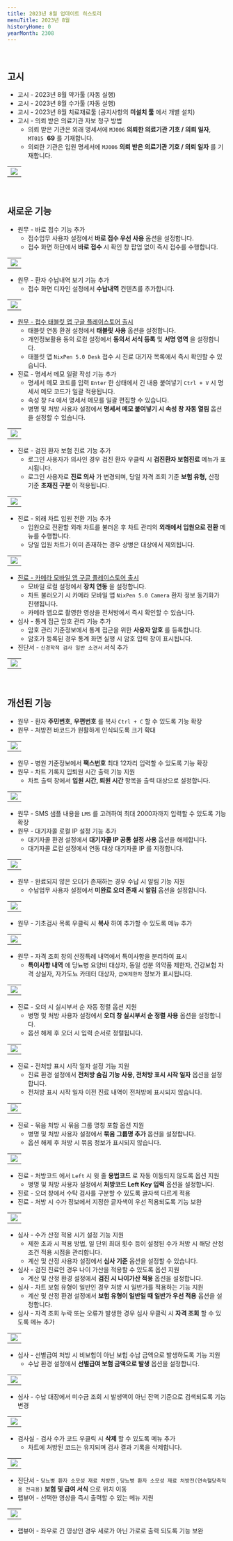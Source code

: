 ```yaml
---
title: 2023년 8월 업데이트 히스토리
menuTitle: 2023년 8월
historyHome: 0
yearMonth: 2308
---
```


<br>

## 고시

- 고시 - 2023년 8월 약가툴 (자동 실행)
- 고시 - 2023년 8월 수가툴 (자동 실행)
- 고시 - 2023년 8월 치료재료툴 (공지사항의 **미설치 툴** 에서 개별 설치)
- 고시 - 의뢰 받은 의료기관 자보 청구 방법
    - 의뢰 받은 기관은 외래 명세서에 `MJ006` **의뢰한 의료기관 기호 / 의뢰 일자**, `MT015`  **69** 를 기재합니다.
    - 의뢰한 기관은 입원 명세서에 `MJ006` **의뢰 받은 의료기관 기호 / 의뢰 일자** 를 기재합니다.
<table class="imgBox">
    <td class="imgBox">
        <a href="/images{{page.url}}/1.png" target="_blank">
            <img class="minCenter" src="/images{{page.url}}/1.png">
        </a>
    </td>
</table>

<br>

## 새로운 기능

- 원무 - 바로 접수 기능 추가
    - 접수업무 사용자 설정에서 **바로 접수 우선 사용** 옵션을 설정합니다.
    - 접수 화면 하단에서 **바로 접수** 시 확인 창 팝업 없이 즉시 접수를 수행합니다.
<table class="imgBox">
    <td class="imgBox">
        <a href="/images{{page.url}}/2.png" target="_blank">
            <img class="minCenter" src="/images{{page.url}}/2.png">
        </a>
    </td>
</table>

- 원무 - 환자 수납내역 보기 기능 추가
    - 접수 화면 디자인 설정에서 **수납내역** 컨텐츠를 추가합니다.
<table class="imgBox">
    <td class="imgBox">
        <a href="/images{{page.url}}/3.png" target="_blank">
            <img class="minCenter" src="/images{{page.url}}/3.png">
        </a>
    </td>
</table>

- [원무 - 접수 태블릿 앱 구글 플레이스토어 출시](https://play.google.com/store/apps/details?id=com.pointimplant.nixpen5deskx)
    - 태블릿 연동 환경 설정에서 **태블릿 사용** 옵션을 설정합니다.
    - 개인정보활용 동의 로컬 설정에서 **동의서 서식 등록** 및 **서명 영역** 을 설정합니다.
    - 태블릿 앱 `NixPen 5.0 Desk` 접수 시 진료 대기자 목록에서 즉시 확인할 수 있습니다.
- 진료 - 명세서 메모 일괄 작성 기능 추가
    - 명세서 메모 코드를 입력 `Enter` 한 상태에서 긴 내용 붙여넣기 `Ctrl + V` 시 명세서 메모 코드가 일괄 적용됩니다.
    - 속성 창 `F4` 에서 명세서 메모를 일괄 편집할 수 있습니다.
    - 병명 및 처방 사용자 설정에서 **명세서 메모 붙여넣기 시 속성 창 자동 열림** 옵션을 설정할 수 있습니다.
<table class="imgBox">
    <td class="imgBox">
        <a href="/images{{page.url}}/4.png" target="_blank">
            <img class="minCenter" src="/images{{page.url}}/4.png">
        </a>
    </td>
</table>

- 진료 - 검진 환자 보험 진료 기능 추가
    - 로그인 사용자가 의사인 경우 검진 환자 우클릭 시 **검진환자 보험진료** 메뉴가 표시됩니다.
    - 로그인 사용자로 **진료 의사** 가 변경되며, 당일 자격 조회 기준 **보험 유형,** 산정 기준 **초재진 구분** 이 적용됩니다.
<table class="imgBox">
    <td class="imgBox">
        <a href="/images{{page.url}}/5.png" target="_blank">
            <img class="minCenter" src="/images{{page.url}}/5.png">
        </a>
    </td>
</table>

- 진료 - 외래 차트 입원 전환 기능 추가
    - 입원으로 전환할 외래 차트를 불러온 후 차트 관리의 **외래에서 입원으로 전환** 메뉴를 수행합니다.
    - 당일 입원 차트가 이미 존재하는 경우 상병은 대상에서 제외됩니다.
<table class="imgBox">
    <td class="imgBox">
        <a href="/images{{page.url}}/6.png" target="_blank">
            <img class="minCenterSmall" src="/images{{page.url}}/6.png">
        </a>
    </td>
</table>

- [진료 - 카메라 모바일 앱 구글 플레이스토어 출시](https://play.google.com/store/apps/details?id=com.pointImplant.nixpen5camerax)
    - 모바일 로컬 설정에서 **장치 연동** 을 설정합니다.
    - 차트 불러오기 시 카메라 모바일 앱 `NixPen 5.0 Camera` 환자 정보 동기화가 진행됩니다.
    - 카메라 앱으로 촬영한 영상을 전처방에서 즉시 확인할 수 있습니다.
- 심사 - 통계 접근 암호 관리 기능 추가
    - 암호 관리 기준정보에서 통계 접근을 위한 **사용자 암호** 를 등록합니다.
    - 암호가 등록된 경우 통계 화면 실행 시 암호 입력 창이 표시됩니다.
- 진단서 - `신경학적 검사 일반 소견서` 서식 추가
<table class="imgBox">
    <td class="imgBox">
        <a href="/images{{page.url}}/7.png" target="_blank">
            <img class="minCenter" src="/images{{page.url}}/7.png">
        </a>
    </td>
</table>

<br>

## 개선된 기능

- 원무 - 환자 **주민번호**, **우편번호** 를 복사 `Ctrl + C` 할 수 있도록 기능 확장
- 원무 - 처방전 바코드가 원활하게 인식되도록 크기 확대
<table class="imgBox">
    <td class="imgBox">
        <a href="/images{{page.url}}/8.png" target="_blank">
            <img class="minCenterSmall" src="/images{{page.url}}/8.png">
        </a>
    </td>
</table>

- 원무 - 병원 기준정보에서 **팩스번호** 최대 12자리 입력할 수 있도록 기능 확장
- 원무 - 차트 기록지 입퇴원 시간 출력 기능 지원
    - 차트 출력 창에서 **입원 시간, 퇴원 시간** 항목을 출력 대상으로 설정합니다.
<table class="imgBox">
    <td class="imgBox">
        <a href="/images{{page.url}}/9.png" target="_blank">
            <img class="minCenter" src="/images{{page.url}}/9.png">
        </a>
    </td>
</table>

- 원무 - SMS 샘플 내용을 `LMS` 를 고려하여 최대 2000자까지 입력할 수 있도록 기능 확장
- 원무 - 대기자콜 로컬 IP 설정 기능 추가
    - 대기자콜 환경 설정에서 **대기자콜 IP 공통 설정 사용** 옵션을 해제합니다.
    - 대기자콜 로컬 설정에서 연동 대상 대기자콜 IP 를 지정합니다.
<table class="imgBox">
    <td class="imgBox">
        <a href="/images{{page.url}}/10.png" target="_blank">
            <img class="minCenter" src="/images{{page.url}}/10.png">
        </a>
    </td>
</table>

- 원무 - 완료되지 않은 오더가 존재하는 경우 수납 시 알림 기능 지원
    - 수납업무 사용자 설정에서 **미완료 오더 존재 시 알림** 옵션을 설정합니다.
<table class="imgBox">
    <td class="imgBox">
        <a href="/images{{page.url}}/11.png" target="_blank">
            <img class="minCenterSmall" src="/images{{page.url}}/11.png">
        </a>
    </td>
</table>

- 원무 - 기초검사 목록 우클릭 시 **복사** 하여 추가할 수 있도록 메뉴 추가
<table class="imgBox">
    <td class="imgBox">
        <a href="/images{{page.url}}/12.png" target="_blank">
            <img class="minCenter" src="/images{{page.url}}/12.png">
        </a>
    </td>
</table>

- 원무 - 자격 조회 창의 산정특례 내역에서 특이사항을 분리하여 표시
    - **특이사항 내역** 에 당뇨병 요양비 대상자, 동일 성분 의약품 제한자, 건강보험 자격 상실자, 자가도뇨 카테터 대상자, `급여제한자` 정보가 표시됩니다.
<table class="imgBox">
    <td class="imgBox">
        <a href="/images{{page.url}}/13.png" target="_blank">
            <img class="minCenter" src="/images{{page.url}}/13.png">
        </a>
    </td>
</table>

- 진료 - 오더 시 실시부서 순 자동 정렬 옵션 지원
    - 병명 및 처방 사용자 설정에서 **오더 창 실시부서 순 정렬 사용** 옵션을 설정합니다.
    - 옵션 해제 후 오더 시 입력 순서로 정렬됩니다.
<table class="imgBox">
    <td class="imgBox">
        <a href="/images{{page.url}}/14.png" target="_blank">
            <img class="minCenter" src="/images{{page.url}}/14.png">
        </a>
    </td>
</table>

- 진료 - 전처방 표시 시작 일자 설정 기능 지원
    - 진료 환경 설정에서 **전처방 숨김 기능 사용, 전처방 표시 시작 일자** 옵션을 설정합니다.
    - 전처방 표시 시작 일자 이전 진료 내역이 전처방에 표시되지 않습니다.
<table class="imgBox">
    <td class="imgBox">
        <a href="/images{{page.url}}/15.png" target="_blank">
            <img class="minCenter" src="/images{{page.url}}/15.png">
        </a>
    </td>
</table>

- 진료 - 묶음 처방 시 묶음 그룹 명칭 포함 옵션 지원
    - 병명 및 처방 사용자 설정에서 **묶음 그룹명 추가** 옵션을 설정합니다.
    - 옵션 해제 후 처방 시 묶음 정보가 표시되지 않습니다.
<table class="imgBox">
    <td class="imgBox">
        <a href="/images{{page.url}}/16.png" target="_blank">
            <img class="minCenter" src="/images{{page.url}}/16.png">
        </a>
    </td>
</table>

- 진료 - 처방코드 에서 `Left` 시 윗 줄 **용법코드** 로 자동 이동되지 않도록 옵션 지원
    - 병명 및 처방 사용자 설정에서 **처방코드 Left Key 입력** 옵션을 설정합니다.
- 진료 - 오더 창에서 수탁 검사를 구분할 수 있도록 글자색 다르게 적용
- 진료 - 처방 시 수가 정보에서 지정한 글자색이 우선 적용되도록 기능 보완
<table class="imgBox">
    <td class="imgBox">
        <a href="/images{{page.url}}/17.png" target="_blank">
            <img class="minCenter" src="/images{{page.url}}/17.png">
        </a>
    </td>
</table>
  
- 심사 - 수가 산정 적용 시기 설정 기능 지원
    - 제한 초과 시 적용 방법, 일 단위 최대 횟수 등이 설정된 수가 처방 시 해당 산정 조건 적용 시점을 관리합니다.
    - 계산 및 산정 사용자 설정에서 **심사 기준** 옵션을 설정할 수 있습니다.
- 심사 - 검진 진료인 경우 나이 가산을 적용할 수 있도록 옵션 지원
    - 계산 및 산정 환경 설정에서 **검진 시 나이가산 적용** 옵션을 설정합니다.
- 심사 - 차트 보험 유형이 일반인 경우 처방 시 일반가를 적용하는 기능 지원
    - 계산 및 산정 환경 설정에서 **보험 유형이 일반일 때 일반가 우선 적용** 옵션을 설정합니다.
- 심사 - 자격 조회 누락 또는 오류가 발생한 경우 심사 우클릭 시 **자격 조회** 할 수 있도록 메뉴 추가
<table class="imgBox">
    <td class="imgBox">
        <a href="/images{{page.url}}/18.png" target="_blank">
            <img class="minCenter" src="/images{{page.url}}/18.png">
        </a>
    </td>
</table>

- 심사 - 선별급여 처방 시 비보험이 아닌 보험 수납 금액으로 발생하도록 기능 지원
    - 수납 환경 설정에서 **선별급여 보험 금액으로 발생** 옵션을 설정합니다.
<table class="imgBox">
    <td class="imgBox">
        <a href="/images{{page.url}}/19.png" target="_blank">
            <img class="minCenter" src="/images{{page.url}}/19.png">
        </a>
    </td>
</table>

- 심사 - 수납 대장에서 미수금 조회 시 발생액이 아닌 잔액 기준으로 검색되도록 기능 변경
<table class="imgBox">
    <td class="imgBox">
        <a href="/images{{page.url}}/20.png" target="_blank">
            <img class="minCenter" src="/images{{page.url}}/20.png">
        </a>
    </td>
</table>

- 검사실 - 검사 수가 코드 우클릭 시 **삭제** 할 수 있도록 메뉴 추가
    - 차트에 처방된 코드는 유지되며 검사 결과 기록을 삭제합니다.
<table class="imgBox">
    <td class="imgBox">
        <a href="/images{{page.url}}/21.png" target="_blank">
            <img class="minCenter" src="/images{{page.url}}/21.png">
        </a>
    </td>
</table> 

- 진단서 - `당뇨병 환자 소모성 재료 처방전` , `당뇨병 환자 소모성 재료 처방전(연속혈당측적용 전극용)` **보험 및 급여 서식** 으로 위치 이동
- 랩뷰어 - 선택한 영상을 즉시 출력할 수 있는 메뉴 지원
<table class="imgBox">
    <td class="imgBox">
        <a href="/images{{page.url}}/15.png" target="_blank">
            <img class="minCenter" src="/images{{page.url}}/22.png">
        </a>
    </td>
</table>

- 랩뷰어 - 좌우로 긴 영상인 경우 세로가 아닌 가로로 출력 되도록 기능 보완